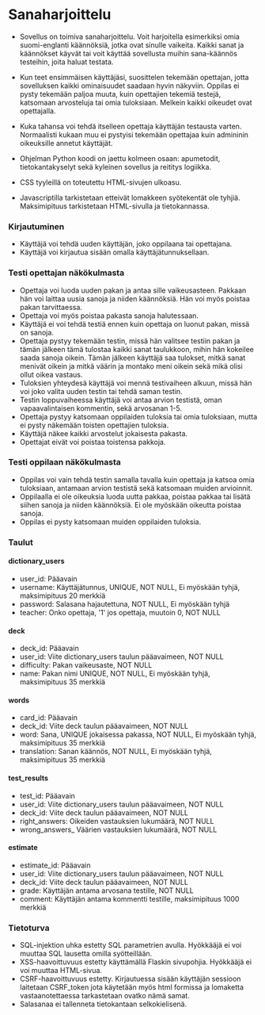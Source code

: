 # Sanaharjoittelu

- Sovellus on toimiva sanaharjoittelu. Voit harjoitella esimerkiksi omia suomi-englanti käännöksiä, jotka ovat sinulle vaikeita. Kaikki sanat ja käännökset käyvät tai voit käyttää sovellusta muihin sana-käännös testeihin, joita haluat testata.
- Kun teet ensimmäisen käyttäjäsi, suosittelen tekemään opettajan, jotta sovelluksen kaikki ominaisuudet saadaan hyvin näkyviin. Oppilas ei pysty tekemään paljoa muuta, kuin opettajien tekemiä testejä, katsomaan arvosteluja tai omia tuloksiaan. Melkein kaikki oikeudet ovat opettajalla.
- Kuka tahansa voi tehdä itselleen opettaja käyttäjän testausta varten. Normaalisti kukaan muu ei pystyisi tekemään opettajaa kuin admininin oikeuksille annetut käyttäjät.

- Ohjelman Python koodi on jaettu kolmeen osaan: apumetodit, tietokantakyselyt sekä kyleinen sovellus ja reititys logiikka.
- CSS tyyleillä on toteutettu HTML-sivujen ulkoasu.
- Javascriptilla tarkistetaan etteivät lomakkeen syötekentät ole tyhjiä. Maksimipituus tarkistetaan HTML-sivulla ja tietokannassa.


<h3> Kirjautuminen </h3>

- Käyttäjä voi tehdä uuden käyttäjän, joko oppilaana tai opettajana.
- Käyttäjä voi kirjautua sisään omalla käyttäjätunnuksellaan. 


<h3> Testi opettajan näkökulmasta </h3>

- Opettaja voi luoda uuden pakan ja antaa sille vaikeusasteen. Pakkaan hän voi laittaa uusia sanoja ja niiden käännöksiä. Hän voi myös poistaa pakan tarvittaessa.
- Opettaja voi myös poistaa pakasta sanoja halutessaan.
- Käyttäjä ei voi tehdä testiä ennen kuin opettaja on luonut pakan, missä on sanoja.
- Opettaja pystyy tekemään testin, missä hän valitsee testiin pakan ja tämän jälkeen tämä tulostaa kaikki sanat taulukkoon, mihin hän kokeilee saada sanoja oikein. Tämän jälkeen käyttäjä saa tulokset, mitkä sanat menivät oikein ja mitkä väärin ja montako meni oikein sekä mikä olisi ollut oikea vastaus.
- Tuloksien yhteydesä käyttäjä voi mennä testivaiheen alkuun, missä hän voi joko valita uuden testin tai tehdä saman testin.
- Testin loppuvaiheessa käyttäjä voi antaa arvion testistä, oman vapaavalintaisen kommentin, sekä arvosanan 1-5. 
- Opettaja pystyy katsomaan oppilaiden tuloksia tai omia tuloksiaan, mutta ei pysty näkemään toisten opettajien tuloksia. 
- Käyttäjä näkee kaikki arvostelut jokaisesta pakasta.
- Opettajat eivät voi poistaa toistensa pakkoja.


<h3> Testi oppilaan näkökulmasta </h3>

- Oppilas voi vain tehdä testin samalla tavalla kuin opettaja ja katsoa omia tuloksiaan, antamaan arvion testistä sekä katsomaan muiden arvioinnit.
- Oppilaalla ei ole oikeuksia luoda uutta pakkaa, poistaa pakkaa tai lisätä siihen sanoja ja niiden käännöksiä. Ei ole myöskään oikeutta poistaa sanoja.
- Oppilas ei pysty katsomaan muiden oppilaiden tuloksia.


<h3> Taulut </h3>

<h4> dictionary_users </h4>
<ul>
  <li>user_id: Pääavain</li>
  <li>username: Käyttäjätunnus, UNIQUE, NOT NULL, Ei myöskään tyhjä, maksimipituus 20 merkkiä</li>
  <li>password: Salasana hajautettuna, NOT NULL, Ei myöskään tyhjä</li>
  <li>teacher: Onko opettaja, '1' jos opettaja, muutoin 0, NOT NULL</li>
</ul>

<h4> deck </h4>
<ul>
  <li>deck_id: Pääavain</li>
  <li>user_id: Viite dictionary_users taulun pääavaimeen, NOT NULL</li>
  <li>difficulty: Pakan vaikeusaste, NOT NULL</li>
  <li>name: Pakan nimi UNIQUE, NOT NULL, Ei myöskään tyhjä, maksimipituus 35 merkkiä</li>
</ul>

<h4> words </h4>
<ul>
  <li>card_id: Pääavain</li>
  <li>deck_id: Viite deck taulun pääavaimeen, NOT NULL</li>
  <li>word: Sana, UNIQUE jokaisessa pakassa, NOT NULL, Ei myöskään tyhjä, maksimipituus 35 merkkiä</li>
  <li>translation: Sanan käännös, NOT NULL, Ei myöskään tyhjä, maksimipituus 35 merkkiä</li>
</ul>

<h4> test_results </h4>
<ul>
  <li>test_id: Pääavain</li>
  <li>user_id: Viite dictionary_users taulun pääavaimeen, NOT NULL</li>
  <li>deck_id: Viite deck taulun pääavaimeen, NOT NULL</li>
  <li>right_answers: Oikeiden vastauksien lukumäärä, NOT NULL</li>
  <li>wrong_answers_ Väärien vastauksien lukumäärä, NOT NULL</li>
</ul>

<h4> estimate </h4>
<ul>
  <li>estimate_id: Pääavain</li>
  <li>user_id: Viite dictionary_users taulun pääavaimeen, NOT NULL</li>
  <li>deck_id: Viite deck taulun pääavaimeen, NOT NULL</li>
  <li>grade: Käyttäjän antama arvosana testille, NOT NULL </li>
  <li>comment: Käyttäjän antama kommentti testille, maksimipituus 1000 merkkiä</li>
</ul>


<h3> Tietoturva </h3>

- SQL-injektion uhka estetty SQL parametrien avulla. Hyökkääjä ei voi muuttaa SQL lausetta omilla syötteillään.
- XSS-haavoittuvuus estetty käyttämällä Flaskin sivupohjia. Hyökkääjä ei voi muuttaa HTML-sivua.
- CSRF-haavoittuvuus estetty. Kirjautuessa sisään käyttäjän sessioon laitetaan CSRF_token jota käytetään myös html formissa ja lomaketta vastaanotettaessa tarkastetaan ovatko nämä samat.
- Salasanaa ei tallenneta tietokantaan selkokielisenä.

